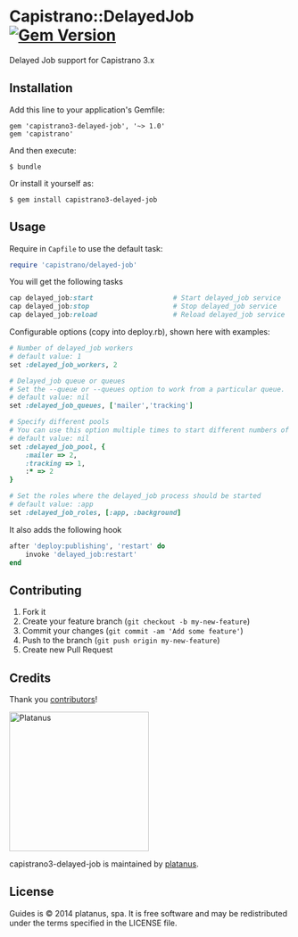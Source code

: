 # Capistrano::DelayedJob [![Gem Version](https://badge.fury.io/rb/capistrano3-delayed-job.png)](http://badge.fury.io/rb/capistrano3-delayed-job)

Delayed Job support for Capistrano 3.x

## Installation

Add this line to your application's Gemfile:

    gem 'capistrano3-delayed-job', '~> 1.0'
    gem 'capistrano'

And then execute:

    $ bundle

Or install it yourself as:

    $ gem install capistrano3-delayed-job

## Usage

Require in `Capfile` to use the default task:

```ruby
require 'capistrano/delayed-job'
```

You will get the following tasks

```ruby
cap delayed_job:start                    # Start delayed_job service
cap delayed_job:stop                     # Stop delayed_job service
cap delayed_job:reload                   # Reload delayed_job service
```

Configurable options (copy into deploy.rb), shown here with examples:

```ruby
# Number of delayed_job workers
# default value: 1
set :delayed_job_workers, 2

# Delayed_job queue or queues
# Set the --queue or --queues option to work from a particular queue.
# default value: nil
set :delayed_job_queues, ['mailer','tracking']

# Specify different pools
# You can use this option multiple times to start different numbers of workers for different queues.
# default value: nil
set :delayed_job_pool, {
    :mailer => 2,
    :tracking => 1,
    :* => 2
}

# Set the roles where the delayed_job process should be started
# default value: :app
set :delayed_job_roles, [:app, :background]
```

It also adds the following hook

```ruby
after 'deploy:publishing', 'restart' do
    invoke 'delayed_job:restart'
end
```

## Contributing

1. Fork it
2. Create your feature branch (`git checkout -b my-new-feature`)
3. Commit your changes (`git commit -am 'Add some feature'`)
4. Push to the branch (`git push origin my-new-feature`)
5. Create new Pull Request

## Credits

Thank you [contributors](https://github.com/platanus/guides/graphs/contributors)!

<img src="http://platan.us/gravatar_with_text.png" alt="Platanus" width="250"/>

capistrano3-delayed-job is maintained by [platanus](http://platan.us).

## License

Guides is © 2014 platanus, spa. It is free software and may be redistributed under the terms specified in the LICENSE file.

